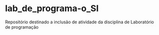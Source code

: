 # lab_de_programa-o_SI
Repositório destinado a inclusão de atividade da disciplina de Laboratório de programação
